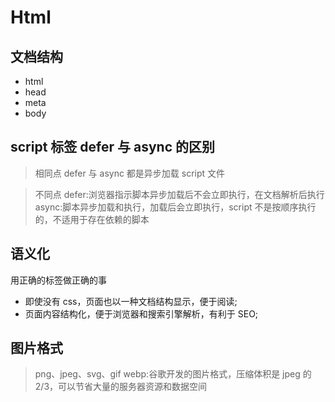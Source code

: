 <!--
 * @Author: your name
 * @Date: 2020-04-28 11:13:34
 * @LastEditTime: 2021-08-26 11:16:40
 * @LastEditors: Please set LastEditors
 * @Description: In User Settings Edit
 * @FilePath: \vue-note\Html\Html.md
 -->

# Html

## 文档结构

- html
- head
- meta
- body

## script 标签 defer 与 async 的区别

> 相同点
> defer 与 async 都是异步加载 script 文件

> 不同点
> defer:浏览器指示脚本异步加载后不会立即执行，在文档解析后执行
> async:脚本异步加载和执行，加载后会立即执行，script 不是按顺序执行的，不适用于存在依赖的脚本

## 语义化

用正确的标签做正确的事

- 即使没有 css，页面也以一种文档结构显示，便于阅读;
- 页面内容结构化，便于浏览器和搜索引擎解析，有利于 SEO;

## 图片格式

> png、jpeg、svg、gif
> webp:谷歌开发的图片格式，压缩体积是 jpeg 的 2/3，可以节省大量的服务器资源和数据空间
